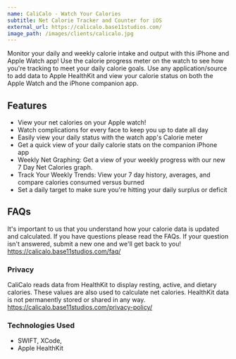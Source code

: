 ```yaml
---
name: CaliCalo - Watch Your Calories
subtitle: Net Calorie Tracker and Counter for iOS
external_url: https://calicalo.base11studios.com/
image_path: /images/clients/calicalo.jpg
---
```


Monitor your daily and weekly calorie intake and output with this iPhone and Apple Watch app! Use the calorie progress meter on the watch to see how you're tracking to meet your daily calorie goals. Use any application/source to add data to Apple HealthKit and view your calorie status on both the Apple Watch and the iPhone companion app.

## Features

* View your net calories on your Apple watch!
* Watch complications for every face to keep you up to date all day
* Easily view your daily status with the watch app's Calorie meter
* Get a quick view of your daily calorie stats on the companion iPhone app
* Weekly Net Graphing: Get a view of your weekly progress with our new 7 Day Net Calories graph.
* Track Your Weekly Trends: View your 7 day history, averages, and compare calories consumed versus burned
* Set a daily target to make sure you're hitting your daily surplus or deficit

## FAQs

It's important to us that you understand how your calorie data is updated and calculated. If you have questions please read the FAQs. If your question isn't answered, submit a new one and we'll get back to you!
https://calicalo.base11studios.com/faq/

### Privacy

CaliCalo reads data from HealthKit to display resting, active, and dietary calories. These values are also used to calculate net calories. HealthKit data is not permanently stored or shared in any way.
https://calicalo.base11studios.com/privacy-policy/

### Technologies Used

* SWIFT, XCode, 
* Apple HealthKit